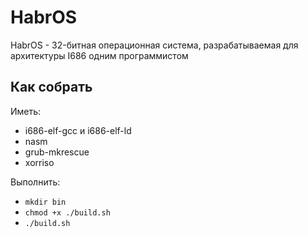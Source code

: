 # HabrOS
HabrOS - 32-битная операционная система, разрабатываемая для архитектуры I686 одним программистом
## Как собрать
Иметь:
- i686-elf-gcc и i686-elf-ld
- nasm
- grub-mkrescue
- xorriso
  
Выполнить:
- `mkdir bin`
- `chmod +x ./build.sh`
- `./build.sh`
